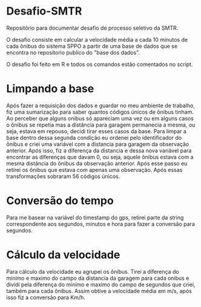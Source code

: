 # Desafio-SMTR

Repositório para documentar desafio de processo seletivo da SMTR.

O desafio consiste em calcular a velocidade média a cada 10 minutos de cada ônibus do sistema SPPO a partir de uma base de dados que se encontra no repositorio publico do "base  dos dados".

O desafio foi feito em R e todos os comandos estão comentados no script. 

# Limpando a base

Após fazer a requisição dos dados e guardar no meu ambiente de trabalho, fiz uma sumarização para saber quantos códigos únicos de ônibus tinham. 
Ao perceber que alguns onibus só apareciam uma vez ou em alguns casos o ônibus se repetia mas a distância para garagem permanecia a mesma, ou seja, estava em repouso, decidi tirar esses casos da base. 
Para limpar a base dentro dessa segunda condição eu ordenei pelo identificador do ônibus e criei uma variável com a distancia para garagem da observação anterior. Após isso, fiz a diferença da distancia e dessa nova variável para encontrar as diferenças que davam 0, ou seja, aquele ônibus estava com a mesma distância do ônibus da observação anterior. Após esse passo eu retirei os ônibus que estava com apenas uma observação. Após essas transformações sobraram 56 códigos únicos. 


# Conversão do tempo

Para me basear na variável do timestamp do gps, retirei parte da string correspondente aos segundos, minutos e hora para fazer a conversão para segundos. 

# Cálculo da velocidade

Para cálculo da velocidade eu agrupei os ônibus. Tirei a diferença do minimo e maximo do campo da distancia da garagem para cada onibus  e dividi pela diferença do minimo e maximo do campo de segundos que criei, também para cada ônibus. Assim obtive a velocidade média em m/s, após isso fiz a conversão para Km/h.
